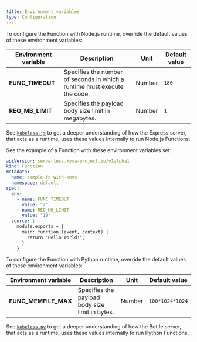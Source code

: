 ```yaml
---
title: Environment variables
type: Configuration
---
```


To configure the Function with Node.js runtime, override the default values of these environment variables:

| Environment variable | Description                                                               | Unit   | Default value |
| -------------------- | ------------------------------------------------------------------------- | ------ | ------------- |
| **FUNC_TIMEOUT**     | Specifies the number of seconds in which a runtime must execute the code. | Number | `180`         |
| **REQ_MB_LIMIT**     | Specifies the payload body size limit in megabytes.                       | Number | `1`           |

See [`kubeless.js`](https://github.com/kubeless/runtimes/blob/master/stable/nodejs/kubeless.js) to get a deeper understanding of how the Express server, that acts as a runtime, uses these values internally to run Node.js Functions.

See the example of a Function with these environment variables set:

```yaml
apiVersion: serverless.kyma-project.io/v1alpha1
kind: Function
metadata:
  name: sample-fn-with-envs
  namespace: default
spec:
  env:
    - name: FUNC_TIMEOUT
      value: "2"
    - name: REQ_MB_LIMIT
      value: "10"
  source: |
    module.exports = {
      main: function (event, context) {
        return "Hello World!";
      }
    }
```

To configure the Function with Python runtime, override the default values of these environment variables:

| Environment variable | Description                                     | Unit   | Default value   |
| -------------------- | ----------------------------------------------- | ------ | --------------- |
| **FUNC_MEMFILE_MAX** | Specifies the payload body size limit in bytes. | Number | `100*1024*1024` |

See [`kubeless.py`](https://github.com/kubeless/runtimes/blob/master/stable/python/kubeless.py) to get a deeper understanding of how the Bottle server, that acts as a runtime, uses these values internally to run Python Functions.
